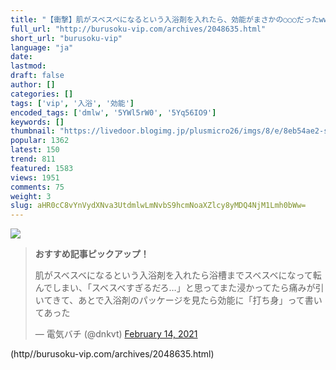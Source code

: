 ```yaml
---
title: "【衝撃】肌がスベスベになるという入浴剤を入れたら、効能がまさかの○○○だったww "
full_url: "http://burusoku-vip.com/archives/2048635.html"
short_url: "burusoku-vip"
language: "ja"
date: 
lastmod: 
draft: false
author: []
categories: []
tags: ['vip', '入浴', '効能']
encoded_tags: ['dmlw', '5YWl5rW0', '5Yq56IO9']
keywords: []
thumbnail: "https://livedoor.blogimg.jp/plusmicro26/imgs/8/e/8eb54ae2-s.png"
popular: 1362
latest: 150
trend: 811
featured: 1583
views: 1951
comments: 75
weight: 3
slug: aHR0cC8vYnVydXNva3UtdmlwLmNvbS9hcmNoaXZlcy8yMDQ4NjM1Lmh0bWw=
---
```


![](https://livedoor.blogimg.jp/plusmicro26/imgs/8/e/8eb54ae2-s.png)

<blockquote class='twitter-tweet'><p><b>おすすめ記事ピックアップ！</b></p><p lang='ja' dir='ltr'>肌がスベスベになるという入浴剤を入れたら浴槽までスベスベになって転んでしまい、「スベスベすぎるだろ…」と思ってまた浸かってたら痛みが引いてきて、あとで入浴剤のパッケージを見たら効能に「打ち身」って書いてあった</p>— 電気バチ (@dnkvt) <a href='https//twitter.com/dnkvt/status/1360949429147209728?ref_src=twsrc%5Etfw'>February 14, 2021</a></blockquote> 

(http//burusoku-vip.com/archives/2048635.html)
